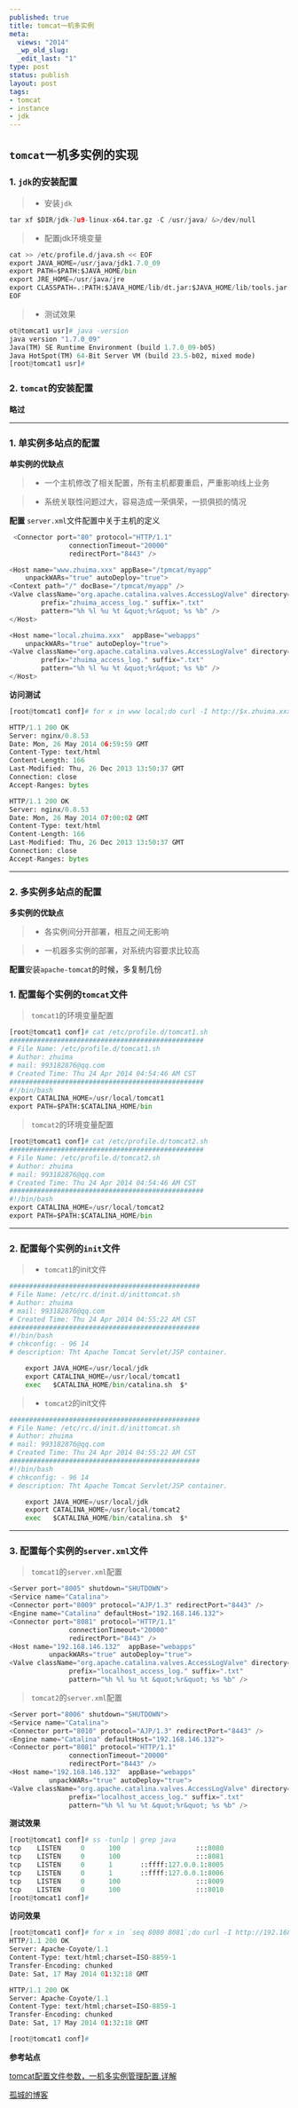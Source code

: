 ```yaml
--- 
published: true
title: tomcat一机多实例
meta: 
  views: "2014"
  _wp_old_slug: 
  _edit_last: "1"
type: post
status: publish
layout: post
tags: 
- tomcat
- instance
- jdk
---
```



## `tomcat`一机多实例的实现

### 1. `jdk`的安装配置

> - 安装`jdk`

``` python
tar xf $DIR/jdk-7u9-linux-x64.tar.gz -C /usr/java/ &>/dev/null
```

> - 配置jdk环境变量

``` python
cat >> /etc/profile.d/java.sh << EOF
export JAVA_HOME=/usr/java/jdk1.7.0_09
export PATH=$PATH:$JAVA_HOME/bin
export JRE_HOME=/usr/java/jre
export CLASSPATH=.:PATH:$JAVA_HOME/lib/dt.jar:$JAVA_HOME/lib/tools.jar
EOF
```


> -  测试效果

``` python
ot@tomcat1 usr]# java -version
java version "1.7.0_09"
Java(TM) SE Runtime Environment (build 1.7.0_09-b05)
Java HotSpot(TM) 64-Bit Server VM (build 23.5-b02, mixed mode)
[root@tomcat1 usr]# 
```

### 2. `tomcat`的安装配置

**略过**

------------------------------------

### 1. 单实例多站点的配置

**单实例的优缺点**

> - 一个主机修改了相关配置，所有主机都要重启，严重影响线上业务

> - 系统关联性问题过大，容易造成一荣俱荣，一损俱损的情况

**配置** `server.xml`文件配置中关于主机的定义

``` python
 <Connector port="80" protocol="HTTP/1.1"
               connectionTimeout="20000"
               redirectPort="8443" />

<Host name="www.zhuima.xxx" appBase="/tpmcat/myapp"
	unpackWARs="true" autoDeploy="true">
<Context path="/" docBase="/tpmcat/myapp" />
<Valve className="org.apache.catalina.valves.AccessLogValve" directory="logs"
        prefix="zhuima_access_log." suffix=".txt"
        pattern="%h %l %u %t &quot;%r&quot; %s %b" />
</Host>

<Host name="local.zhuima.xxx"  appBase="webapps"
	unpackWARs="true" autoDeploy="true">
<Valve className="org.apache.catalina.valves.AccessLogValve" directory="logs"
        prefix="zhuima_access_log." suffix=".txt"
        pattern="%h %l %u %t &quot;%r&quot; %s %b" />
</Host>
```

**访问测试**

``` python
[root@tomcat1 conf]# for x in www local;do curl -I http://$x.zhuima.xxx;done

HTTP/1.1 200 OK
Server: nginx/0.8.53
Date: Mon, 26 May 2014 06:59:59 GMT
Content-Type: text/html
Content-Length: 166
Last-Modified: Thu, 26 Dec 2013 13:50:37 GMT
Connection: close
Accept-Ranges: bytes

HTTP/1.1 200 OK
Server: nginx/0.8.53
Date: Mon, 26 May 2014 07:00:02 GMT
Content-Type: text/html
Content-Length: 166
Last-Modified: Thu, 26 Dec 2013 13:50:37 GMT
Connection: close
Accept-Ranges: bytes
```



------------------------------------------------

### 2. 多实例多站点的配置


**多实例的优缺点**

> - 各实例间分开部署，相互之间无影响

> - 一机器多实例的部署，对系统内容要求比较高

**配置**安装`apache-tomcat`的时候，多复制几份

### 1. 配置每个实例的`tomcat`文件

> `tomcat1`的环境变量配置

``` python
[root@tomcat1 conf]# cat /etc/profile.d/tomcat1.sh 
#################################################
# File Name: /etc/profile.d/tomcat1.sh
# Author: zhuima
# mail: 993182876@qq.com
# Created Time: Thu 24 Apr 2014 04:54:46 AM CST
#################################################
#!/bin/bash
export CATALINA_HOME=/usr/local/tomcat1
export PATH=$PATH:$CATALINA_HOME/bin
```

> `tomcat2`的环境变量配置

``` python
[root@tomcat1 conf]# cat /etc/profile.d/tomcat2.sh 
#################################################
# File Name: /etc/profile.d/tomcat2.sh
# Author: zhuima
# mail: 993182876@qq.com
# Created Time: Thu 24 Apr 2014 04:54:46 AM CST
#################################################
#!/bin/bash
export CATALINA_HOME=/usr/local/tomcat2
export PATH=$PATH:$CATALINA_HOME/bin
```
-------------------------------------------------

### 2. 配置每个实例的`init`文件

> - `tomcat1`的init文件

``` python
################################################
# File Name: /etc/rc.d/init.d/inittomcat.sh
# Author: zhuima
# mail: 993182876@qq.com
# Created Time: Thu 24 Apr 2014 04:55:22 AM CST
################################################
#!/bin/bash
# chkconfig: - 96 14
# description: Tht Apache Tomcat Servlet/JSP container.

    export JAVA_HOME=/usr/local/jdk
    export CATALINA_HOME=/usr/local/tomcat1
    exec   $CATALINA_HOME/bin/catalina.sh  $*
```

> - `tomcat2`的init文件

``` python
################################################
# File Name: /etc/rc.d/init.d/inittomcat.sh
# Author: zhuima
# mail: 993182876@qq.com
# Created Time: Thu 24 Apr 2014 04:55:22 AM CST
################################################
#!/bin/bash
# chkconfig: - 96 14
# description: Tht Apache Tomcat Servlet/JSP container.

    export JAVA_HOME=/usr/local/jdk
    export CATALINA_HOME=/usr/local/tomcat2
    exec   $CATALINA_HOME/bin/catalina.sh  $*
```

------------------------------------------------

### 3. 配置每个实例的`server.xml`文件


> `tomcat1`的`server.xml`配置

``` python
<Server port="8005" shutdown="SHUTDOWN">
<Service name="Catalina">
<Connector port="8009" protocol="AJP/1.3" redirectPort="8443" />
<Engine name="Catalina" defaultHost="192.168.146.132">
<Connector port="8081" protocol="HTTP/1.1"
               connectionTimeout="20000"
               redirectPort="8443" />
<Host name="192.168.146.132"  appBase="webapps"
		  unpackWARs="true" autoDeploy="true">
<Valve className="org.apache.catalina.valves.AccessLogValve" directory="logs"
               prefix="localhost_access_log." suffix=".txt"
               pattern="%h %l %u %t &quot;%r&quot; %s %b" />
```

> `tomcat2`的`server.xml`配置

``` python
<Server port="8006" shutdown="SHUTDOWN">
<Service name="Catalina">
<Connector port="8010" protocol="AJP/1.3" redirectPort="8443" />
<Engine name="Catalina" defaultHost="192.168.146.132">
<Connector port="8081" protocol="HTTP/1.1"
               connectionTimeout="20000"
               redirectPort="8443" />
<Host name="192.168.146.132"  appBase="webapps"
		  unpackWARs="true" autoDeploy="true">
<Valve className="org.apache.catalina.valves.AccessLogValve" directory="logs"
               prefix="localhost_access_log." suffix=".txt"
               pattern="%h %l %u %t &quot;%r&quot; %s %b" />
```

**测试效果**

``` python
[root@tomcat1 conf]# ss -tunlp | grep java
tcp    LISTEN     0      100                   :::8080                 :::*      users:(("java",1697,40))
tcp    LISTEN     0      100                   :::8081                 :::*      users:(("java",1727,40))
tcp    LISTEN     0      1       ::ffff:127.0.0.1:8005                 :::*      users:(("java",1697,51))
tcp    LISTEN     0      1       ::ffff:127.0.0.1:8006                 :::*      users:(("java",1727,51))
tcp    LISTEN     0      100                   :::8009                 :::*      users:(("java",1697,41))
tcp    LISTEN     0      100                   :::8010                 :::*      users:(("java",1727,41))
[root@tomcat1 conf]# 
```

**访问效果**

``` python
[root@tomcat1 conf]# for x in `seq 8080 8081`;do curl -I http://192.168.146.132:$x;done
HTTP/1.1 200 OK
Server: Apache-Coyote/1.1
Content-Type: text/html;charset=ISO-8859-1
Transfer-Encoding: chunked
Date: Sat, 17 May 2014 01:32:18 GMT

HTTP/1.1 200 OK
Server: Apache-Coyote/1.1
Content-Type: text/html;charset=ISO-8859-1
Transfer-Encoding: chunked
Date: Sat, 17 May 2014 01:32:18 GMT

[root@tomcat1 conf]# 
```


**参考站点**

[tomcat配置文件参数，一机多实例管理配置.详解](http://blog.coocla.org/224.html)

[孤城的博客](http://freeloda.blog.51cto.com/2033581/1299644)
